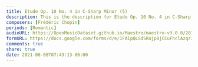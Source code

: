 ```yaml
---
title: Etude Op. 10 No. 4 in C-Sharp Minor (5)
description: This is the description for Etude Op. 10 No. 4 in C-Sharp Minor by Frédéric Chopin
composers: [Frédéric Chopin]
periods: [Romantic]
audioURL: https://OpenMusicDataset.github.io/Maestro/maestro-v3.0.0/2011/MIDI-Unprocessed_21_R1_2011_MID--AUDIO_R1-D8_09_Track09_wav.midi
formURL: https://docs.google.com/forms/d/e/1FAIpQLSdSRajp8jCCuFhclAzqr3CeoFVZ1k8DgNGLVe_u32fjkBUn9Q/viewform
comments: true
share: true
date: 2021-08-08T07:43:13-06:00
---
```

